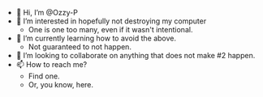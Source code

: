 - 👋 Hi, I’m @Ozzy-P
- 👀 I’m interested in hopefully not destroying my computer
  * One is one too many, even if it wasn't intentional.
- 🌱 I’m currently learning how to avoid the above.
  * Not guaranteed to not happen.
- 💞️ I’m looking to collaborate on anything that does not make #2 happen.
- 📫 How to reach me?
  * Find one.
  * Or, you know, here.

<!---
Ozzy-P/Ozzy-P is a ✨ special ✨ repository because its `README.md` (this file) appears on your GitHub profile.
You can click the Preview link to take a look at your changes.
--->
